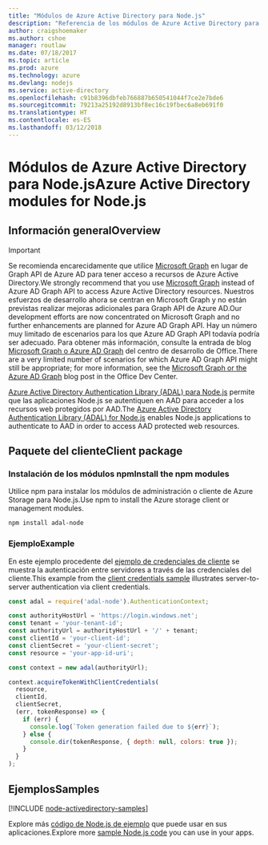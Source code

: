 ```yaml
---
title: "Módulos de Azure Active Directory para Node.js"
description: "Referencia de los módulos de Azure Active Directory para Node.js"
author: craigshoemaker
ms.author: cshoe
manager: routlaw
ms.date: 07/18/2017
ms.topic: article
ms.prod: azure
ms.technology: azure
ms.devlang: nodejs
ms.service: active-directory
ms.openlocfilehash: c91b8396dbfeb766887b650541044f7ce2e7bde6
ms.sourcegitcommit: 79213a25192d8913bf8ec16c19fbec6a8eb691f0
ms.translationtype: HT
ms.contentlocale: es-ES
ms.lasthandoff: 03/12/2018
---
```

# <a name="azure-active-directory-modules-for-nodejs"></a><span data-ttu-id="fc152-103">Módulos de Azure Active Directory para Node.js</span><span class="sxs-lookup"><span data-stu-id="fc152-103">Azure Active Directory modules for Node.js</span></span>

## <a name="overview"></a><span data-ttu-id="fc152-104">Información general</span><span class="sxs-lookup"><span data-stu-id="fc152-104">Overview</span></span>

> [!IMPORTANT]
> <span data-ttu-id="fc152-105">Se recomienda encarecidamente que utilice [Microsoft Graph](https://graph.microsoft.io/) en lugar de Graph API de Azure AD para tener acceso a recursos de Azure Active Directory.</span><span class="sxs-lookup"><span data-stu-id="fc152-105">We strongly recommend that you use [Microsoft Graph](https://graph.microsoft.io/) instead of Azure AD Graph API to access Azure Active Directory resources.</span></span> <span data-ttu-id="fc152-106">Nuestros esfuerzos de desarrollo ahora se centran en Microsoft Graph y no están previstas realizar mejoras adicionales para Graph API de Azure AD.</span><span class="sxs-lookup"><span data-stu-id="fc152-106">Our development efforts are now concentrated on Microsoft Graph and no further enhancements are planned for Azure AD Graph API.</span></span> <span data-ttu-id="fc152-107">Hay un número muy limitado de escenarios para los que Azure AD Graph API todavía podría ser adecuado. Para obtener más información, consulte la entrada de blog [Microsoft Graph o Azure AD Graph](https://dev.office.com/blogs/microsoft-graph-or-azure-ad-graph) del centro de desarrollo de Office.</span><span class="sxs-lookup"><span data-stu-id="fc152-107">There are a very limited number of scenarios for which Azure AD Graph API might still be appropriate; for more information, see the [Microsoft Graph or the Azure AD Graph](https://dev.office.com/blogs/microsoft-graph-or-azure-ad-graph) blog post in the Office Dev Center.</span></span>

<span data-ttu-id="fc152-108">[Azure Active Directory Authentication Library (ADAL) para Node.js](https://www.npmjs.com/package/adal-node) permite que las aplicaciones Node.js se autentiquen en AAD para acceder a los recursos web protegidos por AAD.</span><span class="sxs-lookup"><span data-stu-id="fc152-108">The [Azure Active Directory Authentication Library (ADAL) for Node.js](https://www.npmjs.com/package/adal-node) enables Node.js applications to authenticate to AAD in order to access AAD protected web resources.</span></span>

## <a name="client-package"></a><span data-ttu-id="fc152-109">Paquete del cliente</span><span class="sxs-lookup"><span data-stu-id="fc152-109">Client package</span></span>

### <a name="install-the-npm-modules"></a><span data-ttu-id="fc152-110">Instalación de los módulos npm</span><span class="sxs-lookup"><span data-stu-id="fc152-110">Install the npm modules</span></span>

<span data-ttu-id="fc152-111">Utilice npm para instalar los módulos de administración o cliente de Azure Storage para Node.js.</span><span class="sxs-lookup"><span data-stu-id="fc152-111">Use npm to install the Azure storage client or management modules.</span></span>

```bash
npm install adal-node
```   

### <a name="example"></a><span data-ttu-id="fc152-112">Ejemplo</span><span class="sxs-lookup"><span data-stu-id="fc152-112">Example</span></span>

<span data-ttu-id="fc152-113">En este ejemplo procedente del [ejemplo de credenciales de cliente](https://github.com/MSOpenTech/azure-activedirectory-library-for-nodejs/blob/master/sample/client-credentials-sample.js) se muestra la autenticación entre servidores a través de las credenciales del cliente.</span><span class="sxs-lookup"><span data-stu-id="fc152-113">This example from the [client credentials sample](https://github.com/MSOpenTech/azure-activedirectory-library-for-nodejs/blob/master/sample/client-credentials-sample.js) illustrates server-to-server authentication via client credentials.</span></span>

```javascript
const adal = require('adal-node').AuthenticationContext;

const authorityHostUrl = 'https://login.windows.net';
const tenant = 'your-tenant-id';
const authorityUrl = authorityHostUrl + '/' + tenant;
const clientId = 'your-client-id';
const clientSecret = 'your-client-secret';
const resource = 'your-app-id-uri';

const context = new adal(authorityUrl);

context.acquireTokenWithClientCredentials(
  resource,
  clientId,
  clientSecret,
  (err, tokenResponse) => {
    if (err) {
      console.log(`Token generation failed due to ${err}`);
    } else {
      console.dir(tokenResponse, { depth: null, colors: true });
    }
  }
);
```

## <a name="samples"></a><span data-ttu-id="fc152-114">Ejemplos</span><span class="sxs-lookup"><span data-stu-id="fc152-114">Samples</span></span>

[!INCLUDE [node-activedirectory-samples](../docs-ref-conceptual/includes/activedirectory-samples.md)]

<span data-ttu-id="fc152-115">Explore más [código de Node.js de ejemplo](https://azure.microsoft.com/resources/samples/?platform=nodejs) que puede usar en sus aplicaciones.</span><span class="sxs-lookup"><span data-stu-id="fc152-115">Explore more [sample Node.js code](https://azure.microsoft.com/resources/samples/?platform=nodejs) you can use in your apps.</span></span>
